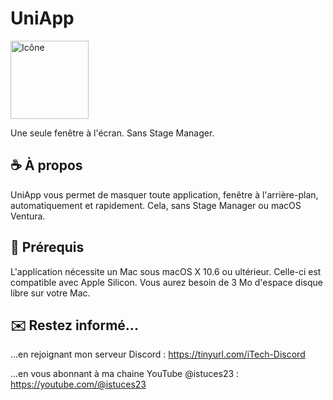 # UniApp
<img width="125" alt="Icône" src="https://zupimages.net/up/23/51/lkty.png">


Une seule fenêtre à l'écran. Sans Stage Manager.

## ☕️ À propos
UniApp vous permet de masquer toute application, fenêtre à l'arrière-plan, automatiquement et rapidement. Cela, sans Stage Manager ou macOS Ventura.

## 🚀 Prérequis
L'application nécessite un Mac sous macOS X 10.6 ou ultérieur. Celle-ci est compatible avec Apple Silicon.
Vous aurez besoin de 3 Mo d'espace disque libre sur votre Mac.

## ✉️ Restez informé...
...en rejoignant mon serveur Discord : https://tinyurl.com/iTech-Discord

...en vous abonnant à ma chaine YouTube @istuces23 : https://youtube.com/@istuces23
